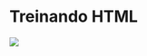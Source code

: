 # Treinando HTML
#### 

<img src = "http://pa1.narvii.com/6484/4c52341b839e0b43aef3c21b9f8166b378358c32_00.gif">
